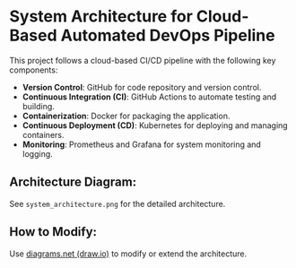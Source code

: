 # System Architecture for Cloud-Based Automated DevOps Pipeline

This project follows a cloud-based CI/CD pipeline with the following key components:
- **Version Control**: GitHub for code repository and version control.
- **Continuous Integration (CI)**: GitHub Actions to automate testing and building.
- **Containerization**: Docker for packaging the application.
- **Continuous Deployment (CD)**: Kubernetes for deploying and managing containers.
- **Monitoring**: Prometheus and Grafana for system monitoring and logging.

## Architecture Diagram:
See `system_architecture.png` for the detailed architecture.

## How to Modify:
Use [diagrams.net (draw.io)](https://www.diagrams.net/) to modify or extend the architecture.
